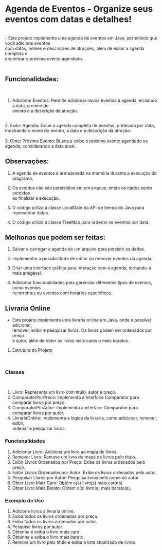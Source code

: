 # Agenda de Eventos - Organize seus eventos com datas e detalhes!</br>

</br>
- Este projeto implementa uma agenda de eventos em Java, permitindo que você adicione eventos</br> com datas, nomes e descrições de atrações, além de exibir a agenda completa e</br> encontrar o próximo evento agendado.</br>
</br>

## Funcionalidades:</br>

</br>

1. Adicionar Eventos: Permite adicionar novos eventos à agenda, incluindo a data, o nome do </br>evento e a descrição da atração.</br>
</br>
2. Exibir Agenda: Exibe a agenda completa de eventos, ordenada por data, mostrando o nome do evento, a data e a descrição da atração. </br>
</br>
3. Obter Próximo Evento: Busca e exibe o próximo evento agendado na agenda, considerando a data atual.</br>

## Observações: </br>

1. A agenda de eventos é armazenada na memória durante a execução do programa.</br>

2. Os eventos não são persistidos em um arquivo, então os dados serão perdidos </br>ao finalizar a execução.</br>

3. O código utiliza a classe LocalDate da API de tempo do Java para representar datas.</br>

4. O código utiliza a classe TreeMap para ordenar os eventos por data.</br>

## Melhorias que podem ser feitas:</br>

1. Salvar e carregar a agenda de um arquivo para persistir os dados.</br>

2. Implementar a possibilidade de editar ou remover eventos da agenda.</br>
3. Criar uma interface gráfica para interação com a agenda, tornando-a mais amigável.</br>
4. Adicionar funcionalidades para gerenciar diferentes tipos de eventos, como eventos </br>recorrentes ou eventos com horários específicos.</br>

## Livraria Online</br>

- Este projeto implementa uma livraria online em Java, onde é possível adicionar,</br> remover, exibir e pesquisar livros. Os livros podem ser ordenados por preço</br> e autor, além de obter os livros mais caros e mais baratos.</br>

1. Estrutura do Projeto</br>
</br>

### Classes</br>

</br>

1. Livro: Representa um livro com título, autor e preço.</br> 
2. ComparatorPorPreco: Implementa a interface Comparator para comparar livros por preço.</br>
3. ComparatorPorAutor: Implementa a interface Comparator para comparar livros por autor.</br>
4. LivrariaOnline: Implementa a lógica da livraria, como adicionar, remover, exibir, </br>ordenar e pesquisar livros.</br>

### Funcionalidades</br>

1. Adicionar Livro: Adiciona um livro ao mapa de livros.</br>
2. Remover Livro: Remove um livro do mapa de livros pelo título.</br>
3. Exibir Livros Ordenados por Preço: Exibe os livros ordenados pelo preço.</br>
4. Exibir Livros Ordenados por Autor: Exibe os livros ordenados pelo autor.</br>
5. Pesquisar Livros por Autor: Pesquisa livros pelo nome do autor.</br>
6. Obter Livro Mais Caro: Obtém o(s) livro(s) mais caro(s).</br>
7. Obter Livro Mais Barato: Obtém o(s) livro(s) mais barato(s).</br>

### Exemplo de Uso</br>

1. Adicione livros à livraria online.</br>
2. Exiba todos os livros ordenados por preço.</br>
3. Exiba todos os livros ordenados por autor.</br>
4. Pesquise livros por autor.</br>
5. Obtenha e exiba o livro mais caro.</br>
6. Obtenha e exiba o livro mais barato.</br>
7. Remova um livro pelo título e exiba a lista atualizada de livros.</br>
</br>


